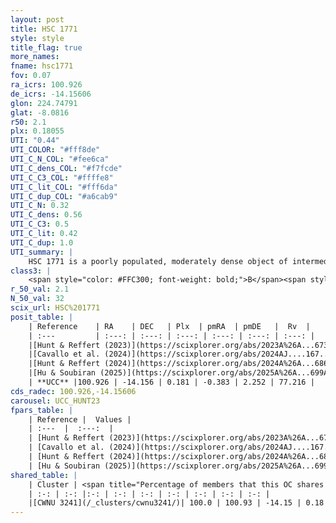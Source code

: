 ```yaml
---
layout: post
title: HSC 1771
style: style
title_flag: true
more_names: 
fname: hsc1771
fov: 0.07
ra_icrs: 100.926
de_icrs: -14.15606
glon: 224.74791
glat: -8.0816
r50: 2.1
plx: 0.18055
UTI: "0.44"
UTI_COLOR: "#fff8de"
UTI_C_N_COL: "#fee6ca"
UTI_C_dens_COL: "#f7fcde"
UTI_C_C3_COL: "#ffffe8"
UTI_C_lit_COL: "#fff6da"
UTI_C_dup_COL: "#a6cab9"
UTI_C_N: 0.32
UTI_C_dens: 0.56
UTI_C_C3: 0.5
UTI_C_lit: 0.42
UTI_C_dup: 1.0
UTI_summary: |
    HSC 1771 is a poorly populated, moderately dense object of intermediate C3 quality. It was recently reported in the literature. This object shares a large percentage of members with a later reported entry.
class3: |
    <span style="color: #FFC300; font-weight: bold;">B</span><span style="color: #FFC300; font-weight: bold;">B</span>
r_50_val: 2.1
N_50_val: 32
scix_url: HSC%201771
posit_table: |
    | Reference    | RA    | DEC   | Plx  | pmRA  | pmDE   |  Rv  |
    | :---         | :---: | :---: | :---: | :---: | :---: | :---: |
    |[Hunt & Reffert (2023)](https://scixplorer.org/abs/2023A%26A...673A.114H) | 100.929 | -14.16 | 0.187 | -0.377 | 2.236 | 77.204 |
    |[Cavallo et al. (2024)](https://scixplorer.org/abs/2024AJ....167...12C) | 100.912 | -14.147 | 0.183 | -- | -- | -- |
    |[Hunt & Reffert (2024)](https://scixplorer.org/abs/2024A%26A...686A..42H) | 100.929 | -14.16 | 0.187 | -0.377 | 2.236 | 77.204 |
    |[Hu & Soubiran (2025)](https://scixplorer.org/abs/2025A%26A...699A.246H) | 100.912 | -14.147 | -- | -- | -- | -- |
    | **UCC** |100.926 | -14.156 | 0.181 | -0.383 | 2.252 | 77.216 | 
cds_radec: 100.926,-14.15606
carousel: UCC_HUNT23
fpars_table: |
    | Reference |  Values |
    | :---  |  :---:  |
    | [Hunt & Reffert (2023)](https://scixplorer.org/abs/2023A%26A...673A.114H) | `AV50=0.694, diffAV50=0.541, MOD50=13.523, logAge50=9.011` |
    | [Cavallo et al. (2024)](https://scixplorer.org/abs/2024AJ....167...12C) | `AV50=1.26, dMod50=13.14, logAge50=8.99, [Fe/H]50=-0.37` |
    | [Hunt & Reffert (2024)](https://scixplorer.org/abs/2024A%26A...686A..42H) | `MassJ=231.676` |
    | [Hu & Soubiran (2025)](https://scixplorer.org/abs/2025A%26A...699A.246H) | `MA22=-0.45, MA23f=-0.49, MK24=-0.4, MF24=-0.4` |
shared_table: |
    | Cluster | <span title="Percentage of members that this OC shares with the ones listed">%</span>   | RA   | DEC   | Plx   | pmRA  | pmDE  | Rv | UTI |
    | :-: | :-: |:-: | :-: | :-: | :-: | :-: | :-: | :-: |
    |[CWNU 3241](/_clusters/cwnu3241/)| 100.0 | 100.93 | -14.15 | 0.18 | -0.39 | 2.25 | 78.15 |0.12 |
---
```

